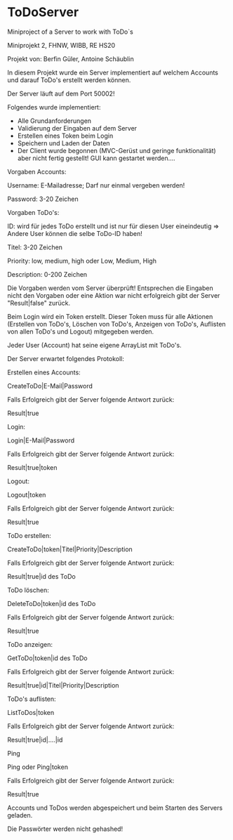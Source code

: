 # ToDoServer
Miniproject of a Server to work with ToDo`s


Miniprojekt 2, FHNW, WIBB, RE HS20

Projekt von: Berfin Güler, Antoine Schäublin

In diesem Projekt wurde ein Server implementiert auf welchem Accounts und darauf ToDo's erstellt werden können.

Der Server läuft auf dem Port 50002!

Folgendes wurde implementiert:


- Alle Grundanforderungen
- Validierung der Eingaben auf dem Server
- Erstellen eines Token beim Login
- Speichern und Laden der Daten
- Der Client wurde begonnen (MVC-Gerüst und geringe funktionalität) aber nicht fertig gestellt! GUI kann gestartet werden....

Vorgaben Accounts:

Username: E-Mailadresse; Darf nur einmal vergeben werden!

Password: 3-20 Zeichen


Vorgaben ToDo's:

ID: wird für jedes ToDo erstellt und ist nur für diesen User eineindeutig => Andere User können die selbe ToDo-ID haben!

Titel: 3-20 Zeichen

Priority: low, medium, high oder Low, Medium, High

Description: 0-200 Zeichen

Die Vorgaben werden vom Server überprüft! Entsprechen die Eingaben nicht den Vorgaben oder eine Aktion war nicht erfolgreich gibt der Server "Result|false" zurück.

Beim Login wird ein Token erstellt. Dieser Token muss für alle Aktionen (Erstellen von ToDo's, Löschen von ToDo's, Anzeigen von ToDo's, Auflisten von allen ToDo's und Logout) mitgegeben werden.

Jeder User (Account) hat seine eigene ArrayList mit ToDo's.


Der Server erwartet folgendes Protokoll:


Erstellen eines Accounts:

CreateToDo|E-Mail|Password

Falls Erfolgreich gibt der Server folgende Antwort zurück:

Result|true


Login:

Login|E-Mail|Password

Falls Erfolgreich gibt der Server folgende Antwort zurück:

Result|true|token


Logout:

Logout|token

Falls Erfolgreich gibt der Server folgende Antwort zurück:

Result|true


ToDo erstellen:

CreateToDo|token|Titel|Priority|Description

Falls Erfolgreich gibt der Server folgende Antwort zurück:

Result|true|id des ToDo


ToDo löschen:

DeleteToDo|token|id des ToDo

Falls Erfolgreich gibt der Server folgende Antwort zurück:

Result|true


ToDo anzeigen:

GetToDo|token|id des ToDo

Falls Erfolgreich gibt der Server folgende Antwort zurück:

Result|true|id|Titel|Priority|Description


ToDo's auflisten:

ListToDos|token

Falls Erfolgreich gibt der Server folgende Antwort zurück:

Result|true|id|....|id


Ping

Ping oder Ping|token

Falls Erfolgreich gibt der Server folgende Antwort zurück:

Result|true


Accounts und ToDos werden abgespeichert und beim Starten des Servers geladen.

Die Passwörter werden nicht gehashed!

